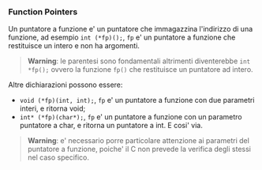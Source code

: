 ### Function Pointers

Un puntatore a funzione e' un puntatore che immagazzina l'indirizzo di una funzione,
ad esempio `int (*fp)();`, `fp` e' un puntatore a funzione che restituisce un
intero e non ha argomenti.

> **Warning**: le parentesi sono fondamentali altrimenti diventerebbe `int *fp();` 
ovvero la funzione ``fp()`` che restituisce un puntatore ad intero.

Altre dichiarazioni possono essere:

* `void (*fp)(int, int);`, `fp` e' un puntatore a funzione con due parametri
interi, e ritorna void;
* `int* (*fp)(char*);`, `fp` e' un puntatore a funzione con un parametro puntatore a char,
e ritorna un puntatore a int. E cosi' via.

> **Warning**: e' necessario porre particolare attenzione ai parametri del puntatore
a funzione, poiche' il C non prevede la verifica degli stessi nel caso specifico.


